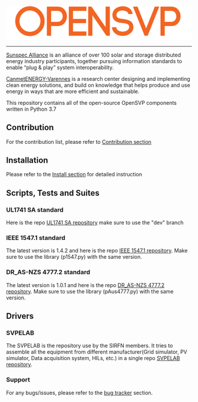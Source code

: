![SVP Logo](images/OpenSVP.png?raw=true)

---

[Sunspec Alliance](https://sunspec.org/) is an alliance of over 100 solar and storage distributed energy industry participants, together pursuing information standards to enable “plug & play” system interoperability.

[CanmetENERGY-Varennes](https://www.nrcan.gc.ca/science-data/research-centres-labs/canmetenergy-research-centres/varennes-qc-research-centre/5761) is a research center designing and implementing clean energy solutions, and build on knowledge that helps produce and use energy in ways that are more efficient and sustainable.

This repository contains all of the open-source OpenSVP components written in Python 3.7


## Contribution

For the contribution list, please refer to [Contribution section](doc/CONTRIB.md)

## Installation

Please refer to the [Install section](doc/INSTALL.md) for detailed instruction

## Scripts, Tests and Suites

### UL1741 SA standard 
Here is the repo [UL1741 SA repository][1741SA-url] make sure to use the "dev" branch

### IEEE 1547.1 standard 
The latest version is 1.4.2 and here is the repo [IEEE 1547.1 repository][1547-1-url]. Make sure to use the library (p1547.py) with the same version.

### DR_AS-NZS 4777.2 standard 
The latest version is 1.0.1 and here is the repo [DR_AS-NZS 4777.2 repository][4777-2-url]. Make sure to use the library (pAus4777.py) with the same version.

## Drivers
### SVPELAB
The SVPELAB is the repository use by the SIRFN members. It tries to assemble all the equipment from different manufacturer(Grid simulator, PV simulator, Data acquisition system, HILs, etc.) in a single repo [SVPELAB repository][svpelab-url].

### Support

For any bugs/issues, please refer to the [bug tracker][bug-tracker-url] section.



[bug-tracker-url]: https://github.com/sunspec/svp/issues
[1547-1-url]: https://github.com/BuiMCanmet/svp_1547.1/tree/master_python37
[1741SA-url]: https://github.com/sunspec/svp_UL1741SA/tree/dev/UL1741%20SA
[4777-2-url]: https://github.com/BuiMCanmet/DR_AS-NZS-Scripts/tree/master
[svpelab-url]: https://github.com/sunspec/svp_energy_lab/tree/dev37

